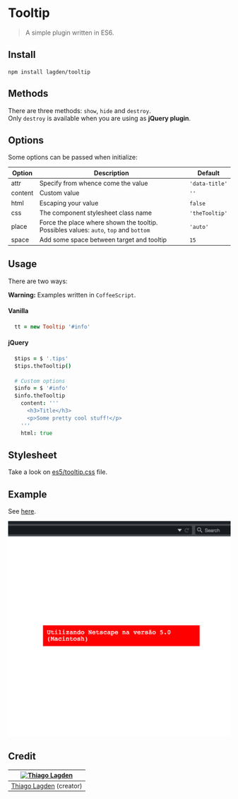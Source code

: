 Tooltip
=======

> A simple plugin written in ES6.

## Install

```
npm install lagden/tooltip
```

## Methods

There are three methods: `show`, `hide` and `destroy`.  
Only `destroy` is available when you are using as **jQuery plugin**.

## Options

Some options can be passed when initialize:

| Option | Description | Default |
| --- | --- | --- |
| attr | Specify from whence come the value | `'data-title'` |
| content | Custom value | `''` |
| html | Escaping your value | `false` |
| css | The component stylesheet class name | `'theTooltip'` |
| place | Force the place where shown the tooltip. Possibles values: `auto`, `top` and `bottom` | `'auto'` |
| space | Add some space between target and tooltip | `15` |

## Usage

There are two ways:

**Warning:**
Examples written in `CoffeeScript`.

#### Vanilla

```coffeescript
  tt = new Tooltip '#info'
```

#### jQuery

```coffeescript
  $tips = $ '.tips'
  $tips.theTooltip()

  # Custom options
  $info = $ '#info'
  $info.theTooltip
    content: '''
      <h3>Title</h3>
      <p>Some pretty cool stuff!</p>
    '''
    html: true
```

## Stylesheet

Take a look on [es5/tooltip.css](https://github.com/lagden/tooltip/blob/master/es5/tooltip.css) file.

## Example

See [here](http://lagden.github.io/tooltip/).

![Example](https://raw.githubusercontent.com/lagden/tooltip/master/animation.gif)

## Credit

| [![Thiago Lagden](http://gravatar.com/avatar/bfe5ce4cb209f3e4f4584e1f5aa209c6.png?s=144)](http://lagden.in) |
| :-----------: |
| [Thiago Lagden](http://lagden.in) (creator) |
